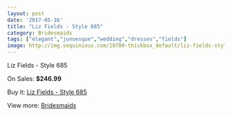 ```yaml
---
layout: post
date: '2017-05-16'
title: "Liz Fields - Style 685"
category: Bridesmaids
tags: ["elegant","junoesque","wedding","dresses","fields"]
image: http://img.sequinious.com/10700-thickbox_default/liz-fields-style-685.jpg
---
```

Liz Fields - Style 685

On Sales: **$246.99**
<a href="https://www.sequinious.com/bridesmaids/4909-liz-fields-style-685.html"><amp-img layout="responsive" width="600" height="600" src="//img.sequinious.com/10700-thickbox_default/liz-fields-style-685.jpg" alt="Liz Fields - Style 685 0" /></a>
<a href="https://www.sequinious.com/bridesmaids/4909-liz-fields-style-685.html"><amp-img layout="responsive" width="600" height="600" src="//img.sequinious.com/10701-thickbox_default/liz-fields-style-685.jpg" alt="Liz Fields - Style 685 1" /></a>

Buy it: [Liz Fields - Style 685](https://www.sequinious.com/bridesmaids/4909-liz-fields-style-685.html "Liz Fields - Style 685")

View more: [Bridesmaids](https://www.sequinious.com/3-bridesmaids "Bridesmaids")